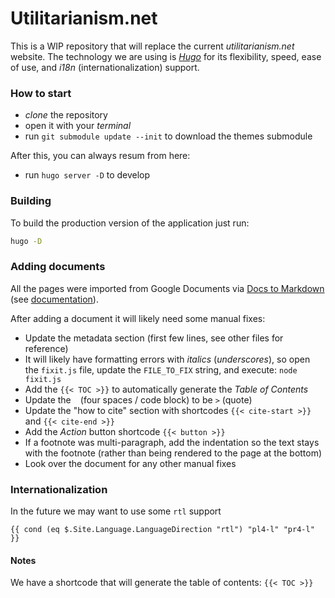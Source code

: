 # Utilitarianism.net

This is a WIP repository that will replace the current _utilitarianism.net_ website. The technology we are using is [*Hugo*](https://gohugo.io/) for its flexibility, speed, ease of use, and _i18n_ (internationalization) support.

### How to start

- _clone_ the repository
- open it with your _terminal_
- run `git submodule update --init` to download the themes submodule

After this, you can always resum from here:

- run `hugo server -D` to develop

### Building

To build the production version of the application just run:

```sh
hugo -D
```

### Adding documents

All the pages were imported from Google Documents via [Docs to Markdown](https://workspace.google.com/u/0/marketplace/app/docs_to_markdown/700168918607) (see [documentation](https://github.com/evbacher/gd2md-html/wiki)).

After adding a document it will likely need some manual fixes:
- Update the metadata section (first few lines, see other files for reference)
- It will likely have formatting errors with _italics_ (_underscores_), so open the `fixit.js` file, update the `FILE_TO_FIX` string, and execute: `node fixit.js`
- Add the `{{< TOC >}}` to automatically generate the _Table of Contents_
- Update the ` ` (four spaces / code block) to be `>` (quote)
- Update the "how to cite" section with shortcodes `{{< cite-start >}}` and `{{< cite-end >}}`
- Add the _Action_ button shortcode `{{< button >}}`
- If a footnote was multi-paragraph, add the indentation so the text stays with the footnote (rather than being rendered to the page at the bottom)
- Look over the document for any other manual fixes

### Internationalization

In the future we may want to use some `rtl` support
```
{{ cond (eq $.Site.Language.LanguageDirection "rtl") "pl4-l" "pr4-l" }}
```

#### Notes
We have a shortcode that will generate the table of contents: `{{< TOC >}}`
